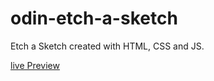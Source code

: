 # odin-etch-a-sketch

Etch a Sketch created with HTML, CSS and JS.

[live Preview](https://vimalsonara.github.io/odin-etch-a-sketch/)
